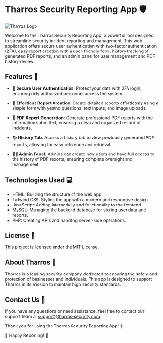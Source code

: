 # Tharros Security Reporting App 🛡️

![Tharros Logo](link_to_logo.png)

Welcome to the Tharros Security Reporting App, a powerful tool designed to streamline security incident reporting and management. This web application offers secure user authentication with two-factor authentication (2FA), easy report creation with a user-friendly form, history tracking of generated PDF reports, and an admin panel for user management and PDF history review.

## Features 🌟

- 🔐 **Secure User Authentication**: Protect your data with 2FA login, ensuring only authorized personnel access the system.

- 📝 **Effortless Report Creation**: Create detailed reports effortlessly using a simple form with yes/no questions, text inputs, and image uploads.

- 📁 **PDF Report Generation**: Generate professional PDF reports with the information submitted, ensuring a clear and organized record of incidents.

- 📚 **History Tab**: Access a history tab to view previously generated PDF reports, allowing for easy reference and retrieval.

- 👨‍💼 **Admin Panel**: Admins can create new users and have full access to the history of PDF reports, ensuring complete oversight and management.

## Technologies Used 💻

- HTML: Building the structure of the web app.
- Tailwind CSS: Styling the app with a modern and responsive design.
- JavaScript: Adding interactivity and functionality to the frontend.
- MySQL: Managing the backend database for storing user data and reports.
- PHP: Creating APIs and handling server-side operations.

## License 📜

This project is licensed under the [MIT License](LICENSE).

## About Tharros 🏢

Tharros is a leading security company dedicated to ensuring the safety and protection of businesses and individuals. This app is designed to support Tharros in its mission to maintain high security standards.

## Contact Us 📧

If you have any questions or need assistance, feel free to contact our support team at support@tharros-security.com.

Thank you for using the Tharros Security Reporting App! 🙌

🚀 Happy Reporting! 🚀
